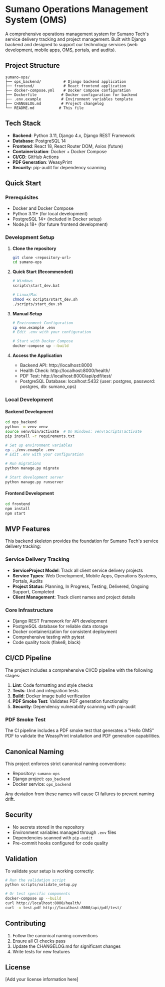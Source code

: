 # Sumano Operations Management System (OMS)

A comprehensive operations management system for Sumano Tech's service delivery tracking and project management. Built with Django backend and designed to support our technology services (web development, mobile apps, OMS, portals, and audits).

## Project Structure

```
sumano-ops/
├── ops_backend/          # Django backend application
├── frontend/             # React frontend application
├── docker-compose.yml    # Docker Compose configuration
├── Dockerfile           # Docker configuration for backend
├── .env.example         # Environment variables template
├── CHANGELOG.md         # Project changelog
└── README.md           # This file
```

## Tech Stack

- **Backend**: Python 3.11, Django 4.x, Django REST Framework
- **Database**: PostgreSQL 14
- **Frontend**: React 18, React Router DOM, Axios (future)
- **Containerization**: Docker + Docker Compose
- **CI/CD**: GitHub Actions
- **PDF Generation**: WeasyPrint
- **Security**: pip-audit for dependency scanning

## Quick Start

### Prerequisites

- Docker and Docker Compose
- Python 3.11+ (for local development)
- PostgreSQL 14+ (included in Docker setup)
- Node.js 18+ (for future frontend development)

### Development Setup

1. **Clone the repository**
   ```bash
   git clone <repository-url>
   cd sumano-ops
   ```

2. **Quick Start (Recommended)**
   ```bash
   # Windows
   scripts\start_dev.bat
   
   # Linux/Mac
   chmod +x scripts/start_dev.sh
   ./scripts/start_dev.sh
   ```

3. **Manual Setup**
   ```bash
   # Environment Configuration
   cp env.example .env
   # Edit .env with your configuration
   
   # Start with Docker Compose
   docker-compose up --build
   ```

4. **Access the Application**
   - Backend API: http://localhost:8000
   - Health Check: http://localhost:8000/health/
   - PDF Test: http://localhost:8000/api/pdf/test/
   - PostgreSQL Database: localhost:5432 (user: postgres, password: postgres, db: sumano_ops)

### Local Development

#### Backend Development
```bash
cd ops_backend
python -m venv venv
source venv/bin/activate  # On Windows: venv\Scripts\activate
pip install -r requirements.txt

# Set up environment variables
cp ../env.example .env
# Edit .env with your configuration

# Run migrations
python manage.py migrate

# Start development server
python manage.py runserver
```

#### Frontend Development
```bash
cd frontend
npm install
npm start
```

## MVP Features

This backend skeleton provides the foundation for Sumano Tech's service delivery tracking:

### Service Delivery Tracking
- **ServiceProject Model**: Track all client service delivery projects
- **Service Types**: Web Development, Mobile Apps, Operations Systems, Portals, Audits
- **Project Status**: Planning, In Progress, Testing, Delivered, Ongoing Support, Completed
- **Client Management**: Track client names and project details

### Core Infrastructure
- Django REST Framework for API development
- PostgreSQL database for reliable data storage
- Docker containerization for consistent deployment
- Comprehensive testing with pytest
- Code quality tools (flake8, black)

## CI/CD Pipeline

The project includes a comprehensive CI/CD pipeline with the following stages:

1. **Lint**: Code formatting and style checks
2. **Tests**: Unit and integration tests
3. **Build**: Docker image build verification
4. **PDF Smoke Test**: Validates PDF generation functionality
5. **Security**: Dependency vulnerability scanning with pip-audit

### PDF Smoke Test

The CI pipeline includes a PDF smoke test that generates a "Hello OMS" PDF to validate the WeasyPrint installation and PDF generation capabilities.

## Canonical Naming

This project enforces strict canonical naming conventions:

- Repository: `sumano-ops`
- Django project: `ops_backend`
- Docker service: `ops_backend`

Any deviation from these names will cause CI failures to prevent naming drift.

## Security

- No secrets stored in the repository
- Environment variables managed through `.env` files
- Dependencies scanned with `pip-audit`
- Pre-commit hooks configured for code quality

## Validation

To validate your setup is working correctly:

```bash
# Run the validation script
python scripts/validate_setup.py

# Or test specific components
docker-compose up --build
curl http://localhost:8000/health/
curl -o test.pdf http://localhost:8000/api/pdf/test/
```

## Contributing

1. Follow the canonical naming conventions
2. Ensure all CI checks pass
3. Update the CHANGELOG.md for significant changes
4. Write tests for new features

## License

[Add your license information here]
